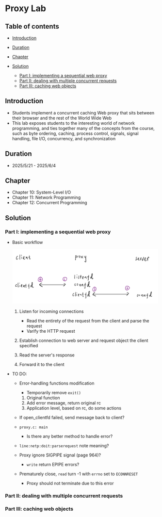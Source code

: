# Proxy Lab

## Table of contents
- [Introduction](#introduction)

- [Duration](#duration)

- [Chapter](#chapter)

- [Solution](#solution)
    - [Part I: implementing a sequential web proxy](#part-i-implementing-a-sequential-web-proxy)
    - [Part II: dealing with multiple concurrent requests](#part-ii-dealing-with-multiple-concurrent-requests)
    - [Part III: caching web objects](#part-iii-caching-web-objects)

## Introduction
- Students implement a concurrent caching Web proxy that sits between their browser and the rest of the World Wide Web
- This lab exposes students to the interesting world of network programming, and ties together many of the concepts from the course, such as byte ordering, caching, process control, signals, signal handling, file I/O, concurrency, and synchronization

## Duration
- 2025/5/21 - 2025/6/4

## Chapter
- Chapter 10: System-Level I/O
- Chapter 11: Network Programming
- Chapter 12: Concurrent Programming

## Solution
### Part I: implementing a sequential web proxy
- Basic workflow

    ![](./images/basic_workflow.png)
    1. Listen for incoming connections
        - Read the entirety of the request from the client and parse the request
        - Varify the HTTP request

    2. Establish connection to web server and request object the client specified
    3. Read the server's response
    4. Forward it to the client

- TO DO:
    - Error-handling functions modification
        - Temporarily remove `exit()`
        1. Original function
        1. Add error message, return original rc
        1. Application level, based on rc, do some actions

    - If open_clientfd failed, send message back to client?
    
    - `proxy.c: main`
        - Is there any better method to handle error?
    
    - `line:netp:doit:parserequest` note meaning?

    - Proxy ignore SIGPIPE signal (page 964)?
        - `write` return EPIPE errors?
    
    - Prematurely close, `read` turn -1 with `errno` set to `ECONNRESET`
        - Proxy should not terminate due to this error

### Part II: dealing with multiple concurrent requests

### Part III: caching web objects